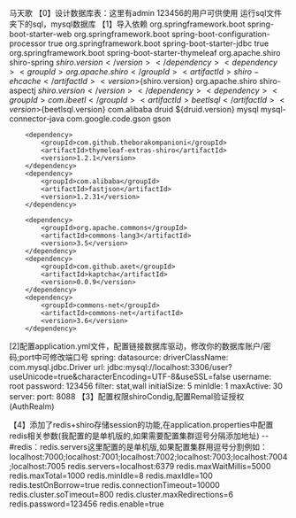 马天歌
【0】设计数据库表：这里有admin 123456的用户可供使用
运行sql文件夹下的sql，mysql数据库
【1】导入依赖
<dependencies>
        <dependency>
            <groupId>org.springframework.boot</groupId>
            <artifactId>spring-boot-starter-web</artifactId>
        </dependency>
        <dependency>
            <groupId>org.springframework.boot</groupId>
            <artifactId>spring-boot-configuration-processor</artifactId>
            <optional>true</optional>
        </dependency>
        <dependency>
            <groupId>org.springframework.boot</groupId>
            <artifactId>spring-boot-starter-jdbc</artifactId>
            <optional>true</optional>
        </dependency>
        <dependency>
            <groupId>org.springframework.boot</groupId>
            <artifactId>spring-boot-starter-thymeleaf</artifactId>
        </dependency>
        <dependency>
            <groupId>org.apache.shiro</groupId>
            <artifactId>shiro-spring</artifactId>
            <version>${shiro.version}</version>
        </dependency>
        <dependency>
            <groupId>org.apache.shiro</groupId>
            <artifactId>shiro-ehcache</artifactId>
            <version>${shiro.version}</version>
        </dependency>
        <dependency>
            <groupId>org.apache.shiro</groupId>
            <artifactId>shiro-aspectj</artifactId>
            <version>${shiro.version}</version>
        </dependency>
        <dependency>
            <groupId>com.ibeetl</groupId>
            <artifactId>beetlsql</artifactId>
            <version>${beetlsql.version}</version>
        </dependency>
        <dependency>
            <groupId>com.alibaba</groupId>
            <artifactId>druid</artifactId>
            <version>${druid.version}</version>
        </dependency>
        <dependency>
            <groupId>mysql</groupId>
            <artifactId>mysql-connector-java</artifactId>
        </dependency>
        <dependency>
            <groupId>com.google.code.gson</groupId>
            <artifactId>gson</artifactId>
        </dependency>

        <dependency>
            <groupId>com.github.theborakompanioni</groupId>
            <artifactId>thymeleaf-extras-shiro</artifactId>
            <version>1.2.1</version>
        </dependency>
        <dependency>
            <groupId>com.alibaba</groupId>
            <artifactId>fastjson</artifactId>
            <version>1.2.31</version>
        </dependency>

        <dependency>
            <groupId>org.apache.commons</groupId>
            <artifactId>commons-lang3</artifactId>
            <version>3.5</version>
        </dependency>
        <dependency>
            <groupId>com.github.axet</groupId>
            <artifactId>kaptcha</artifactId>
            <version>0.0.9</version>
        </dependency>
        <dependency>
            <groupId>commons-net</groupId>
            <artifactId>commons-net</artifactId>
            <version>3.6</version>
        </dependency>
[2]配置application.yml文件，配置链接数据库驱动，修改你的数据库账户/密码;port中可修改端口号
spring:
  datasource:
    driverClassName: com.mysql.jdbc.Driver
    url: jdbc:mysql://localhost:3306/user?useUnicode=true&characterEncoding=UTF-8&useSSL=false
    username: root
    password: 123456
    filter: stat,wall
    initialSize: 5
    minIdle: 1
    maxActive: 30
server:
  port: 8088
【3】配置权限shiroCondig,配置Remal验证授权(AuthRealm)

【4】添加了redis+shiro存储session的功能,在application.properties中配置redis相关参数(我配置的是单机版的,如果需要配置集群逗号分隔添加地址)
-- #redis：redis.servers这里配置的是单机版,如果配置集群用逗号分割例如：localhost:7000;localhost:7001;localhost:7002;localhost:7003;localhost:7004;localhost:7005
redis.servers=localhost:6379
redis.maxWaitMillis=5000
redis.maxTotal=1000
redis.minIdle=8
redis.maxIdle=100
redis.testOnBorrow=true
redis.connectionTimeout=10000
redis.cluster.soTimeout=800
redis.cluster.maxRedirections=6
redis.password=123456
redis.enable=true